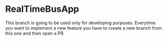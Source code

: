 # RealTimeBusApp
This branch is going to be used only for developing purposes. Everytime you want to implement a new feature you have to create a new branch from this one and then open a PR.
